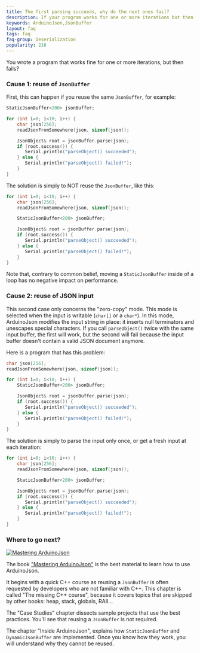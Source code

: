 ```yaml
---
title: The first parsing succeeds, why do the next ones fail?
description: If your program works for one or more iterations but then fails, it's probably because the same JsonBuffer is used multiple time.
keywords: ArduinoJson,JsonBuffer
layout: faq
tags: faq
faq-group: Deserialization
popularity: 216
---
```


You wrote a program that works fine for one or more iterations, but then fails?

### Cause 1: reuse of `JsonBuffer`

First, this can happen if you reuse the same `JsonBuffer`, for example:

```c++
StaticJsonBuffer<200> jsonBuffer;

for (int i=0; i<10; i++) {
    char json[256];
    readJsonFromSomewhere(json, sizeof(json));

    JsonObject& root = jsonBuffer.parse(json);
    if (root.success()) {
       Serial.println("parseObject() succeeded");
    } else {
       Serial.println("parseObject() failed!");
    }
}
```

The solution is simply to NOT reuse the `JsonBuffer`, like this:

```c++
for (int i=0; i<10; i++) {
    char json[256];
    readJsonFromSomewhere(json, sizeof(json));

    StaticJsonBuffer<200> jsonBuffer;

    JsonObject& root = jsonBuffer.parse(json);
    if (root.success()) {
       Serial.println("parseObject() succeeded");
    } else {
       Serial.println("parseObject() failed!");
    }
}
```

Note that, contrary to common belief, moving a `StaticJsonBuffer` inside of a loop has no negative impact on performance.

### Cause 2: reuse of JSON input

This second case only concerns the "zero-copy" mode.
This mode is selected when the input is writable (`char[]` or a `char*`).
In this mode, ArduinoJson modifies the input string in place: it inserts null terminators and unescapes special characters.
If you call `parseObject()` twice with the same input buffer, the first will work, but the second will fail because the input buffer doesn't contain a valid JSON document anymore.

Here is a program that has this problem:

```c++
char json[256];
readJsonFromSomewhere(json, sizeof(json));

for (int i=0; i<10; i++) {
    StaticJsonBuffer<200> jsonBuffer;

    JsonObject& root = jsonBuffer.parse(json);
    if (root.success()) {
       Serial.println("parseObject() succeeded");
    } else {
       Serial.println("parseObject() failed!");
    }
}
```

The solution is simply to parse the input only once, or get a fresh input at each iteration:

```c++
for (int i=0; i<10; i++) {
    char json[256];
    readJsonFromSomewhere(json, sizeof(json));

    StaticJsonBuffer<200> jsonBuffer;

    JsonObject& root = jsonBuffer.parse(json);
    if (root.success()) {
       Serial.println("parseObject() succeeded");
    } else {
       Serial.println("parseObject() failed!");
    }
}
```

### Where to go next?

<a href="https://leanpub.com/arduinojson/"><img src="{{site.baseurl}}/images/cover200.png" class="float-right" alt="Mastering ArduinoJson"></a>

The book ["Mastering ArduinoJson"](https://leanpub.com/arduinojson/) is the best material to learn how to use ArduinoJson.

It begins with a quick C++ course as reusing a `JsonBuffer` is often requested by developers who are not familiar with C++. This chapter is called "The missing C++ course", because it covers topics that are skipped by other books: heap, stack, globals, RAII...

The "Case Studies" chapter dissects sample projects that use the best practices. You'll see that reusing a `JsonBuffer` is not required.

The chapter "Inside ArduinoJson", explains how `StaticJsonBuffer` and `DynamicJsonBuffer` are implemented. Once you know how they work, you will understand why they cannot be reused.
